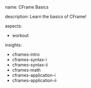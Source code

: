 name: CFrame Basics

description: Learn the basics of CFrame!

aspects:
- workout

insights:
- cframes-intro
- cframes-syntax-i
- cframes-syntax-ii
- cframes-math
- cframes-application-i
- cframes-application-ii

